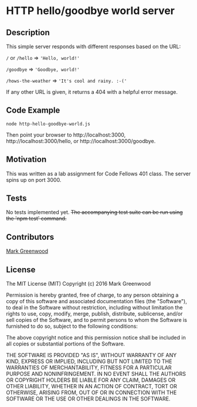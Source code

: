 # HTTP hello/goodbye world server

## Description

This simple server responds with different responses based on the URL:

`/` or `/hello` => `'Hello, world!'`

`/goodbye` => `'Goodbye, world!'`

`/hows-the-weather` => `'It's cool and rainy. :-('`

If any other URL is given, it returns a 404 with a helpful error message.

## Code Example

```
node http-hello-goodbye-world.js
```

Then point your browser to http://localhost:3000, http://localhost:3000/hello, or http://localhost:3000/goodbye.

## Motivation

This was written as a lab assignment for Code Fellows 401 class. The server spins up on port 3000.

## Tests

No tests implemented yet. ~~The accompanying test suite can be run using the 'npm test' command.~~

## Contributors

[Mark Greenwood](https://github.com/markgreenwood)

## License

The MIT License (MIT)
Copyright (c) 2016 Mark Greenwood

Permission is hereby granted, free of charge, to any person obtaining a copy of this software and associated documentation files (the "Software"), to deal in the Software without restriction, including without limitation the rights to use, copy, modify, merge, publish, distribute, sublicense, and/or sell copies of the Software, and to permit persons to whom the Software is furnished to do so, subject to the following conditions:

The above copyright notice and this permission notice shall be included in all copies or substantial portions of the Software.

THE SOFTWARE IS PROVIDED "AS IS", WITHOUT WARRANTY OF ANY KIND, EXPRESS OR IMPLIED, INCLUDING BUT NOT LIMITED TO THE WARRANTIES OF MERCHANTABILITY, FITNESS FOR A PARTICULAR PURPOSE AND NONINFRINGEMENT. IN NO EVENT SHALL THE AUTHORS OR COPYRIGHT HOLDERS BE LIABLE FOR ANY CLAIM, DAMAGES OR OTHER LIABILITY, WHETHER IN AN ACTION OF CONTRACT, TORT OR OTHERWISE, ARISING FROM, OUT OF OR IN CONNECTION WITH THE SOFTWARE OR THE USE OR OTHER DEALINGS IN THE SOFTWARE.
